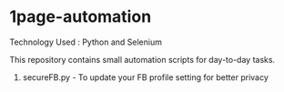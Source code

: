 # 1page-automation

Technology Used : Python and Selenium

This repository contains small automation scripts for day-to-day tasks.
1. secureFB.py - To update your FB profile setting for better privacy
